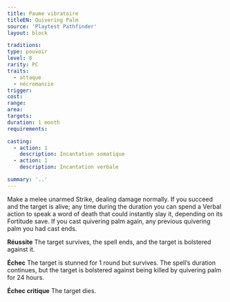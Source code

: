 ```yaml
---
title: Paume vibratoire
titleEN: Quivering Palm
source: 'Playtest Pathfinder'
layout: block

traditions:
type: pouvoir
level: 8
rarity: PC
traits:
  - attaque
  - nécromancie
trigger: 
cost: 
range: 
area: 
targets: 
duration: 1 month
requirements: 

casting:
  - action: 1
    description: Incantation somatique
  - action: 1
    description: Incantation verbale

summary: '..'
---
```

Make a melee unarmed Strike, dealing damage normally. If you succeed and the target is alive; any time during the duration you can spend a Verbal action to speak a word of death that could instantly slay it, depending on its Fortitude save. If you cast quivering palm again, any previous quivering palm you had cast ends.

**Réussite** The target survives, the spell ends, and the target is bolstered against it.

**Échec** The target is stunned for 1 round but survives. The spell’s duration continues, but the target is bolstered against being killed by quivering palm for 24 hours.

**Échec critique** The target dies.